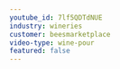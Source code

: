 ```yaml
---
youtube_id: 7lf5QDTdNUE
industry: wineries
customer: beesmarketplace
video-type: wine-pour
featured: false
---
```



